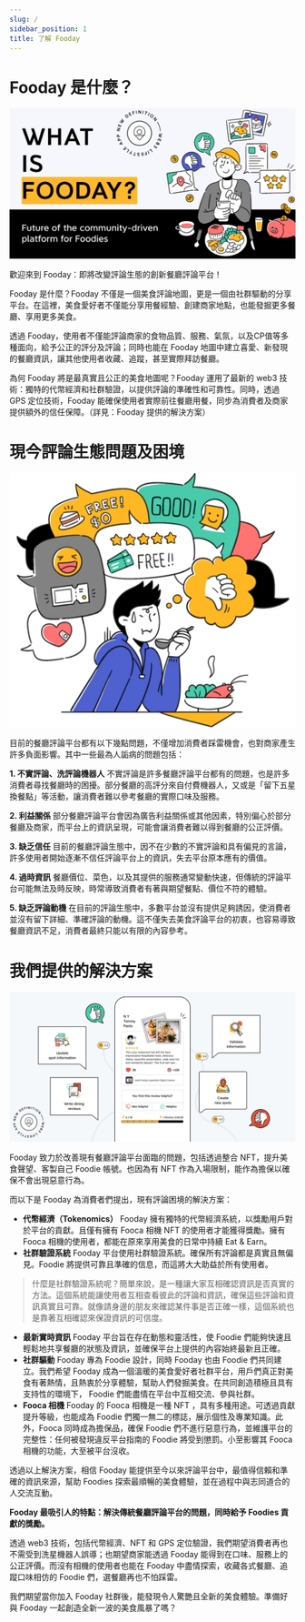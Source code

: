 ```yaml
---
slug: /
sidebar_position: 1
title: 了解 Fooday
---
```


# Fooday 是什麼？

![Banner](./what-is-fooday-medium.jpeg)

歡迎來到 Fooday：即將改變評論生態的創新餐廳評論平台！

Fooday 是什麼？Fooday 不僅是一個美食評論地圖，更是一個由社群驅動的分享平台。在這裡，美食愛好者不僅能分享用餐經驗、創建商家地點，也能發掘更多餐廳、享用更多美食。

透過 Fooday，使用者不僅能評論商家的食物品質、服務、氣氛，以及CP值等多種面向，給予公正的評分及評論；同時也能在 Fooday 地圖中建立喜愛、新發現的餐廳資訊，讓其他使用者收藏、追蹤，甚至實際拜訪餐廳。

為何 Fooday 將是最真實且公正的美食地圖呢？Fooday 運用了最新的 web3 技術：獨特的代幣經濟和社群驗證，以提供評論的準確性和可靠性。同時，透過 GPS 定位技術，Fooday 能確保使用者實際前往餐廳用餐，同步為消費者及商家提供額外的信任保障。（詳見：Fooday 提供的解決方案）


# 現今評論生態問題及困境

![Problems Banner](./problem.webp)

目前的餐廳評論平台都有以下幾點問題，不僅增加消費者踩雷機會，也對商家產生許多負面影響。其中一些最為人詬病的問題包括：

**1. 不實評論、洗評論機器人**
不實評論是許多餐廳評論平台都有的問題，也是許多消費者尋找餐廳時的困擾。部分餐廳的高評分來自付費機器人，又或是「留下五星換餐點」等活動，讓消費者難以參考餐廳的實際口味及服務。

**2. 利益關係**
部分餐廳評論平台會因為廣告利益關係或其他因素，特別偏心於部分餐廳及商家，而平台上的資訊呈現，可能會讓消費者難以得到餐廳的公正評價。

**3. 缺乏信任**
目前的餐廳評論生態中，因不在少數的不實評論和具有偏見的言論，許多使用者開始逐漸不信任評論平台上的資訊，失去平台原本應有的價值。

**4. 過時資訊**
餐廳價位、菜色，以及其提供的服務通常變動快速，但傳統的評論平台可能無法及時反映，時常導致消費者有著與期望餐點、價位不符的體驗。

**5. 缺乏評論動機**
在目前的評論生態中，多數平台並沒有提供足夠誘因，使消費者並沒有留下詳細、準確評論的動機。這不僅失去美食評論平台的初衷，也容易導致餐廳資訊不足，消費者最終只能以有限的內容參考。


# 我們提供的解決方案

![Solutions Banner](./what-is-fooday-medium2.jpeg)

Fooday 致力於改善現有餐廳評論平台面臨的問題，包括透過整合 NFT，提升美食聲望、客製自己 Foodie 帳號。也因為有 NFT 作為入場限制，能作為擔保以確保不會出現惡意行為。

而以下是 Fooday 為消費者們提出，現有評論困境的解決方案：

* **代幣經濟（Tokenomics）**
Fooday 擁有獨特的代幣經濟系統，以獎勵用戶對於平台的貢獻。且僅有擁有 Fooca 相機 NFT 的使用者才能獲得獎勵。擁有 Fooca 相機的使用者，都能在原來享用美食的日常中持續 Eat & Earn。
* **社群驗證系統**
Fooday 平台使用社群驗證系統。確保所有評論都是真實且無偏見。Foodie 將提供可靠且準確的信息，而這將大大助益於所有使用者。

> 什麼是社群驗證系統呢？簡單來說，是一種讓大家互相確認資訊是否真實的方法。這個系統能讓使用者互相查看彼此的評論和資訊，確保這些評論和資訊真實且可靠。就像請身邊的朋友來確認某件事是否正確一樣，這個系統也是靠著互相確認來保證資訊的可信度。

* **最新實時資訊**
Fooday 平台旨在存在動態和靈活性，使 Foodie 們能夠快速且輕鬆地共享餐廳的狀態及資訊，並確保平台上提供的內容始終最新且正確。
* **社群驅動**
Fooday 專為 Foodie 設計，同時 Fooday 也由 Foodie 們共同建立。我們希望 Fooday 成為一個溫暖的美食愛好者社群平台，用戶們真正對美食有著熱情，且熱衷於分享體驗，幫助人們發掘美食。在共同創造積極且具有支持性的環境下， Foodie 們能盡情在平台中互相交流、參與社群。
* **Fooca 相機**
Fooday 的 Fooca 相機是一種 NFT ，具有多種用途。可透過貢獻提升等級，也能成為 Foodie 們獨一無二的標誌，展示個性及專業知識。此外，Fooca 同時成為擔保品，確保 Foodie 們不進行惡意行為，並維護平台的完整性：任何被發現違反平台指南的 Foodie 將受到懲罰。小至影響其 Fooca 相機的功能，大至被平台沒收。

透過以上解決方案，相信 Fooday 能提供至今以來評論平台中，最值得信賴和準確的資訊來源，幫助 Foodies 探索最順暢的美食體驗，並在過程中與志同道合的人交流互動。

**Fooday 最吸引人的特點：解決傳統餐廳評論平台的問題，同時給予 Foodies 貢獻的獎勵。**

透過 web3 技術，包括代幣經濟、NFT 和 GPS 定位驗證，我們期望消費者再也不需受到洗星機器人誤導；也期望商家能透過 Fooday 能得到在口味、服務上的公正評價。而沒有相機的使用者也能在 Fooday 中盡情探索，收藏各式餐廳、追蹤口味相仿的 Foodie 們，選餐廳再也不怕踩雷。

我們期望當你加入 Fooday 社群後，能發現令人驚艷且全新的美食體驗。準備好與 Fooday 一起創造全新一波的美食風暴了嗎？
